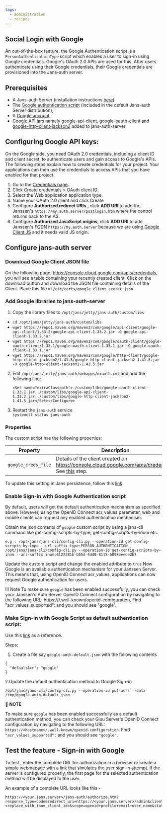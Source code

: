 ```yaml
---
tags:
  - administration
  - recipes
---
```


## Social Login with Google

An out-of-the-box feature, the Google Authentication script is a `PersonAuthenticationType` script which enables a user to sign-in using Google credentials. Google's OAuth 2.0 APIs are used for this. After users authenticate using their Google credentials, their Google credentials are provisioned into the Jans-auth server.

## Prerequisites

- A Jans-auth Server (installation instructions [here](https://github.com/JanssenProject/jans/tree/main/jans-linux-setup#readme))    
- The [Google authentication script](https://github.com/JanssenProject/jans/tree/main/jans-linux-setup/jans_setup/static/extension/person_authentication/GoogleExternalAuthenticator.py) (included in the default Jans-auth Server distribution);   
- A [Google account](https://accounts.google.com/).     
- Google API jars namely [google-api-client](https://repo1.maven.org/maven2/com/google/api-client/google-api-client/1.33.2/google-api-client-1.33.2.jar), [google-oauth-client](https://repo1.maven.org/maven2/com/google/oauth-client/google-oauth-client/1.33.1/google-oauth-client-1.33.1.jar) and [google-http-client-jackson2](https://repo1.maven.org/maven2/com/google/http-client/google-http-client-jackson2/1.41.5/google-http-client-jackson2-1.41.5.jar) added to jans-auth-server


## Configuring Google API keys:

On the Google side, you need OAuth 2.0 credentials, including a client ID and client secret, to authenticate users and gain access to Google's APIs.
The following steps explain how to create credentials for your project. Your applications can then use the credentials to access APIs that you have enabled for that project.

1. Go to the [Credentials page](https://console.developers.google.com/apis/credentials).
2. Click Create credentials > OAuth client ID.
3. Select the Web application application type.
4. Name your OAuth 2.0 client and click Create
5. Configure **Authorized redirect URIs** , click **ADD URI** to add the Janssen's `https://my.auth.server/postlogin.htm` where the control returns back to the AS.
6. Configure **Authorized JavaScript origins**, click **ADD URI** to add Janssen's FQDN `https://my.auth.server` because we are using [Google Client JS](https://developers.google.com/identity/gsi/web/guides/client-library) and it needs valid JS origin.

## Configure jans-auth server

### Download Google Client JSON file
On the following page, https://console.cloud.google.com/apis/credentials, you will see a table containing your recently created client. Click on the download button and download the JSON file containing details of the Client.
Place this file in `/etc/certs/google_client_secret.json`

### Add Google libraries to jans-auth-server

1. Copy the library files to `/opt/jans/jetty/jans-auth/custom/libs`
- `cd /opt/jans/jetty/jans-auth/custom/libs `
- `wget https://repo1.maven.org/maven2/com/google/api-client/google-api-client/1.33.2/google-api-client-1.33.2.jar -O google-api-client-1.33.2.jar`
- `wget https://repo1.maven.org/maven2/com/google/oauth-client/google-oauth-client/1.33.1/google-oauth-client-1.33.1.jar -O google-oauth-client-1.33.1.jar`
- `wget https://repo1.maven.org/maven2/com/google/http-client/google-http-client-jackson2/1.41.5/google-http-client-jackson2-1.41.5.jar -O google-http-client-jackson2-1.41.5.jar`


2. Edit `/opt/jans/jetty/jans-auth/webapps/oxauth.xml` and add the following line:

    ```
    <Set name="extraClasspath">./custom/libs/google-oauth-client-1.33.1.jar,./custom/libs/google-api-client-1.33.2.jar,./custom/libs/google-http-client-jackson2-1.41.5.jar</Set></Configure>
    ```

3. Restart the `jans-auth` service     
` systemctl status jans-auth `

### Properties

The custom script has the following properties:    

|	Property	|	Description		| Input value     |
|-----------------------|-------------------------------|---------------|
|`google_creds_file`		|Details of the client created on https://console.cloud.google.com/apis/credentials. See [this](https://github.com/maduvena/jans-docs/wiki/Google-Authentication-Script/_edit#download-google-client-json-file) step.		| `/etc/certs/google_client_secret.json`|

To update this setting in Jans persistence, follow this [link](https://github.com/JanssenProject/jans-cli/blob/main/docs/cli/cli-custom-scripts.md#update-an-existing-custom-script)

### Enable Sign-in with Google Authentication script
By default, users will get the default authentication mechanism as specified above. However, using the OpenID Connect acr_values parameter, web and mobile clients can request any enabled authentication mechanism.

Obtain the json contents of `google` custom script by using a jans-cli command like get-config-scripts-by-type, get-config-scripts-by-inum etc.
```
e.g : /opt/jans/jans-cli/config-cli.py --operation-id get-config-scripts-by-type --url-suffix type:PERSON_AUTHENTICATION , /opt/jans/jans-cli/config-cli.py --operation-id get-config-scripts-by-inum --url-suffix inum:6122281b-b55d-4dd0-8115-b098eeeee2b7
```
Update the custom script and change the enabled attribute to `true`
Now Google is an available authentication mechanism for your Janssen Server. This means that, using OpenID Connect acr_values, applications can now request Google authentication for users.

!!! Note To make sure `google` has been enabled successfully, you can check your Janssen's Auth Server OpenID Connect configuration by navigating to the following URL: https://<hostname>/.well-known/openid-configuration. Find "acr_values_supported": and you should see "google".

### Make Sign-in with Google Script as default authentication script:

Use this [link](https://github.com/JanssenProject/jans-cli/blob/main/docs/cli/cli-default-authentication-method.md) as a reference.

Steps:
1. Create a file say `google-auth-default.json` with the following contents
```
{
  "defaultAcr": "google"
}
```
2.Update the default authentication method to Google Sign-in
```
/opt/jans/jans-cli/config-cli.py --operation-id put-acrs --data /tmp/google-auth-default.json
```


:memo: **NOTE**

To make sure `google` has been enabled successfully as a default authentication method, you can check your Gluu Server's OpenID Connect configuration by navigating to the following URL: `https://<hostname>/.well-known/openid-configuration`. Find `"acr_values_supported":` and you should see `"google"`.

## Test the feature - Sign-in with Google
To test , enter the complete URL for authorization in a browser or create a simple webmapage with a link that simulates the user sign-in attempt. If the server is configured properly, the first page for the selected authentication method will be displayed to the user.

An example of a complete URL looks like this -
```
https://<your.jans.server>/jans-auth/authorize.htm?response_type=code&redirect_uri=https://<your.jans.server>/admin&client_id=<replace_with_inum_client_id>&scope=openid+profile+email+user_name&state=faad2cdjfdddjfkdf&nonce=dajdffdfsdcfff
```




 
